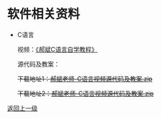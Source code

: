 # 软件相关资料

- C语言

	视频：[《郝斌C语言自学教程》](https://www.bilibili.com/video/BV1os411h77o)

	源代码及教案：
	
	~~下载地址1：[郝斌老师-C语言视频源代码及教案.zip](https://cdu20-ce-1257520229.cos.ap-chengdu.myqcloud.com/CDU20-CE/00_%E5%BC%80%E5%AD%A6%E5%89%8D%E5%87%86%E5%A4%87/02_%E8%B5%84%E6%96%99/02_%E8%BD%AF%E4%BB%B6/%E9%83%9D%E6%96%8C%E8%80%81%E5%B8%88-C%E8%AF%AD%E8%A8%80%E8%A7%86%E9%A2%91%E6%BA%90%E4%BB%A3%E7%A0%81%E5%8F%8A%E6%95%99%E6%A1%88.zip?q-sign-algorithm=sha1&q-ak=AKIDjOznEfcDML9nIdTZCf4OaheQ2VoyqxiI&q-sign-time=1602685356;1605277356&q-key-time=1602685356;1605277356&q-header-list=&q-url-param-list=&q-signature=77057c4b5cab7a8bce29297a9f20defc93a04811)~~
	
	~~下载地址2：[郝斌老师-C语言视频源代码及教案.zip](http://193.112.54.212:6081/api/public/dl/S3PVAtKw/%E9%83%9D%E6%96%8C%E8%80%81%E5%B8%88-C%E8%AF%AD%E8%A8%80%E8%A7%86%E9%A2%91%E6%BA%90%E4%BB%A3%E7%A0%81%E5%8F%8A%E6%95%99%E6%A1%88.zip)~~

[返回上一级](../README.md)